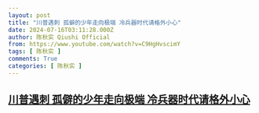 ```yaml
---
layout: post
title: "川普遇刺 孤僻的少年走向极端 冷兵器时代请格外小心"
date: 2024-07-16T03:11:28.000Z
author: 陈秋实 Qiushi Official
from: https://www.youtube.com/watch?v=C9HgHvscimY
tags: [ 陈秋实 ]
comments: True
categories: [ 陈秋实 ]
---
```

<!--1721099488000-->
[川普遇刺 孤僻的少年走向极端 冷兵器时代请格外小心](https://www.youtube.com/watch?v=C9HgHvscimY)
------

<div>

</div>

